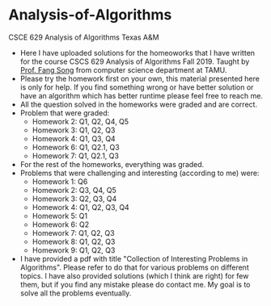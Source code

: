 # Analysis-of-Algorithms
CSCE 629 Analysis of Algorithms Texas A&amp;M
- Here I have uploaded solutions for the homeoworks that I have written for the course CSCS 629 Analysis of Algorithms Fall 2019. 
Taught by [Prof. Fang Song](https://fangsong.info/) from computer science department at TAMU. 
- Please try the homework first on your own, this material presented here is only for help. If you find something wrong or have better solution or have an algorithm which has better runtime please feel free to reach me.
- All the question solved in the homeworks were graded and are correct.
- Problem that were graded:
  - Homework 2: Q1, Q2, Q4, Q5
  - Homework 3: Q1, Q2, Q3
  - Homework 4: Q1, Q3, Q4
  - Homework 6: Q1, Q2.1, Q3
  - Homework 7: Q1, Q2.1, Q3
- For the rest of the homeworks, everything was graded. 
- Problems that were challenging and interesting (according to me) were:
  - Homework 1: Q6
  - Homework 2: Q3, Q4, Q5
  - Homework 3: Q2, Q3, Q4
  - Homework 4: Q1, Q2, Q3, Q4
  - Homework 5: Q1
  - Homework 6: Q2
  - Homework 7: Q1, Q2, Q3
  - Homework 8: Q1, Q2, Q3
  - Homework 9: Q1, Q2, Q3
- I have provided a pdf with title "Collection of Interesting Problems in Algorithms". Please refer to do that for various problems on different topics. I have also provided solutions (which I think are right) for few them, but if you find any mistake please do contact me. My goal is to solve all the problems eventually. 
